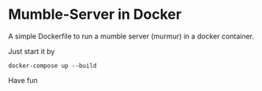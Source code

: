 # Mumble-Server in Docker

A simple Dockerfile to run a mumble server (murmur) in a docker container.

Just start it by

	docker-compose up --build


Have fun

